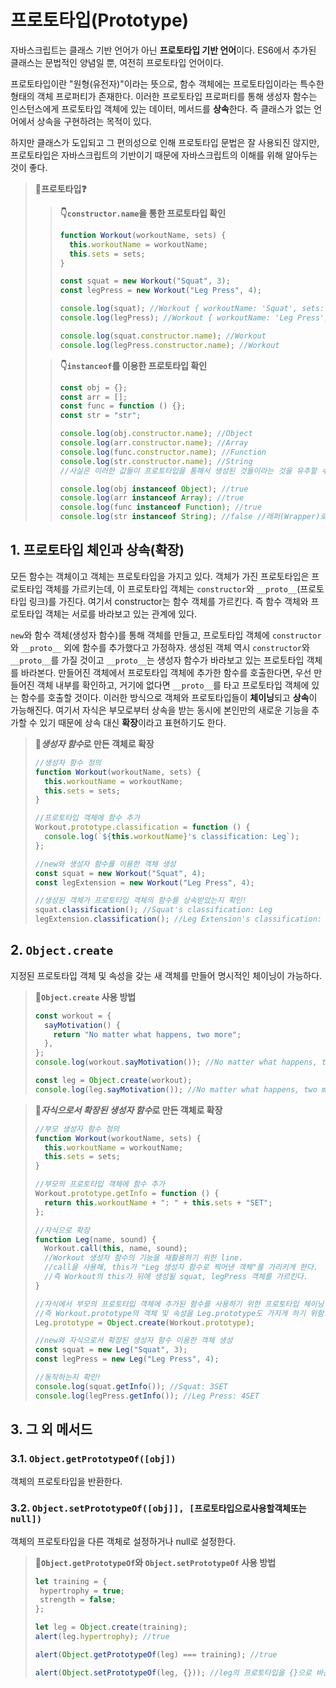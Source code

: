 # 프로토타입(Prototype)

자바스크립트는 클래스 기반 언어가 아닌 **프로토타입 기반 언어**이다. ES6에서 추가된 클래스는 문법적인 양념일 뿐, 여전히 프로토타입 언어이다.

프로토타입이란 "원형(유전자)"이라는 뜻으로, 함수 객체에는 프로토타입이라는 특수한 형태의 객체 프로퍼티가 존재한다. 이러한 프로토타입 프로퍼티를 통해 생성자 함수는 인스턴스에게 프로토타입 객체에 있는 데이터, 메서드를 **상속**한다. 즉 클래스가 없는 언어에서 상속을 구현하려는 목적이 있다.

하지만 클래스가 도입되고 그 편의성으로 인해 프로토타입 문법은 잘 사용되진 않지만, 프로토타입은 자바스크립트의 기반이기 때문에 자바스크립트의 이해를 위해 알아두는 것이 좋다.

> **📌프로토타입❓**
>
> > **👇`constructor.name`을 통한 프로토타입 확인**
> >
> > ```js
> > function Workout(workoutName, sets) {
> >   this.workoutName = workoutName;
> >   this.sets = sets;
> > }
> >
> > const squat = new Workout("Squat", 3);
> > const legPress = new Workout("Leg Press", 4);
> >
> > console.log(squat); //Workout { workoutName: 'Squat', sets: 3 }
> > console.log(legPress); //Workout { workoutName: 'Leg Press', sets: 4 }
> >
> > console.log(squat.constructor.name); //Workout
> > console.log(legPress.constructor.name); //Workout
> > ```
>
> > **👇`instanceof`를 이용한 프로토타입 확인**
> >
> > ```js
> > const obj = {};
> > const arr = [];
> > const func = function () {};
> > const str = "str";
> >
> > console.log(obj.constructor.name); //Object
> > console.log(arr.constructor.name); //Array
> > console.log(func.constructor.name); //Function
> > console.log(str.constructor.name); //String
> > //사실은 이러한 값들이 프로토타입을 통해서 생성된 것들이라는 것을 유추할 수 있다.
> >
> > console.log(obj instanceof Object); //true
> > console.log(arr instanceof Array); //true
> > console.log(func instanceof Function); //true
> > console.log(str instanceof String); //false //래퍼(Wrapper)로 만들지 않아서 false! //new String("str") 방식으로 만들면 true가 출력된다.
> > ```

## 1. 프로토타입 체인과 상속(확장)

모든 함수는 객체이고 객체는 프로토타입을 가지고 있다. 객체가 가진 프로토타입은 프로토타입 객체를 가르키는데, 이 프로토타입 객체는 `constructor`와 `__proto__`(프로토타입 링크)를 가진다. 여기서 constructor는 함수 객체를 가르킨다. 즉 함수 객체와 프로토타입 객체는 서로를 바라보고 있는 관계에 있다.

`new`와 함수 객체(생성자 함수)를 통해 객체를 만들고, 프로토타입 객체에 `constructor`와 `__proto__` 외에 함수를 추가했다고 가정하자. 생성된 객체 역시 `constructor`와 `__proto__`를 가질 것이고 `__proto__`는 생성자 함수가 바라보고 있는 프로토타입 객체를 바라본다. 만들어진 객체에서 프로토타입 객체에 추가한 함수를 호출한다면, 우선 만들어진 객체 내부를 확인하고, 거기에 없다면 `__proto__`를 타고 프로토타입 객체에 있는 함수를 호출할 것이다. 이러한 방식으로 객체와 프로토타입들이 **체이닝**되고 **상속**이 가능해진다. 여기서 자식은 부모로부터 상속을 받는 동시에 본인만의 새로운 기능을 추가할 수 있기 때문에 상속 대신 **확장**이라고 표현하기도 한다.

> **📌*생성자 함수*로 만든 객체로 확장**
>
> ```js
> //생성자 함수 정의
> function Workout(workoutName, sets) {
>   this.workoutName = workoutName;
>   this.sets = sets;
> }
>
> //프로토타입 객체에 함수 추가
> Workout.prototype.classification = function () {
>   console.log(`${this.workoutName}'s classification: Leg`);
> };
>
> //new와 생성자 함수를 이용한 객체 생성
> const squat = new Workout("Squat", 4);
> const legExtension = new Workout("Leg Press", 4);
>
> //생성된 객체가 프로토타입 객체의 함수를 상속받았는지 확인!
> squat.classification(); //Squat's classification: Leg
> legExtension.classification(); //Leg Extension's classification: Leg
> ```

## 2. `Object.create`

지정된 프로토타입 객체 및 속성을 갖는 새 객체를 만들어 명시적인 체이닝이 가능하다.

> **📌`Object.create` 사용 방법**
>
> ```js
> const workout = {
>   sayMotivation() {
>     return "No matter what happens, two more";
>   },
> };
> console.log(workout.sayMotivation()); //No matter what happens, two more
>
> const leg = Object.create(workout);
> console.log(leg.sayMotivation()); //No matter what happens, two more
> ```

> **📌*자식으로서 확장된 생성자 함수*로 만든 객체로 확장**
>
> ```js
> //부모 생성자 함수 정의
> function Workout(workoutName, sets) {
>   this.workoutName = workoutName;
>   this.sets = sets;
> }
>
> //부모의 프로토타입 객체에 함수 추가
> Workout.prototype.getInfo = function () {
>   return this.workoutName + ": " + this.sets + "SET";
> };
>
> //자식으로 확장
> function Leg(name, sound) {
>   Workout.call(this, name, sound);
>   //Workout 생성자 함수의 기능을 재활용하기 위한 line.
>   //call을 사용해, this가 "Leg 생성자 함수로 찍어낸 객체"를 가리키게 한다.
>   //즉 Workout의 this가 뒤에 생성될 squat, legPress 객체를 가르킨다.
> }
>
> //자식에서 부모의 프로토타입 객체에 추가된 함수를 사용하기 위한 프로토타입 체이닝
> //즉 Workout.prototype의 객체 및 속성을 Leg.prototype도 가지게 하기 위함!
> Leg.prototype = Object.create(Workout.prototype);
>
> //new와 자식으로서 확장된 생성자 함수 이용한 객체 생성
> const squat = new Leg("Squat", 3);
> const legPress = new Leg("Leg Press", 4);
>
> //동작하는지 확인!
> console.log(squat.getInfo()); //Squat: 3SET
> console.log(legPress.getInfo()); //Leg Press: 4SET
> ```

## 3. 그 외 메서드

### 3.1. `Object.getPrototypeOf([obj])`

객체의 프로토타입을 반환한다.

### 3.2. `Object.setPrototypeOf([obj]], [프로토타입으로사용할객체또는null])`

객체의 프로토타입을 다른 객체로 설정하거나 null로 설정한다.

> **📌`Object.getPrototypeOf`와 `Object.setPrototypeOf` 사용 방법**
>
> ```js
> let training = {
>  hypertrophy = true;
>  strength = false;
> };
>
> let leg = Object.create(training);
> alert(leg.hypertrophy); //true
>
> alert(Object.getPrototypeOf(leg) === training); //true
>
> alert(Object.setPrototypeOf(leg, {})); //leg의 프로토타입을 {}으로 바꾼다.
> ```
